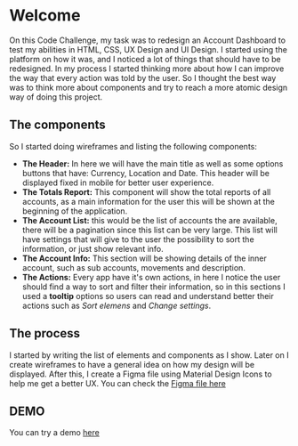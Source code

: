 # Welcome 

On this Code Challenge, my task was to redesign an Account Dashboard to test my abilities in HTML, CSS, UX Design and UI Design.
I started using the platform on how it was, and I noticed a lot of things that should have to be redesigned. In my process I started thinking more about how I can improve the way that every action was told by the user.
So I thought the best way was to think more about components and try to reach a more atomic design way of doing this project.
## The components
So I started doing wireframes and listing the following components:
* **The Header:** In here we will have the main title as well as some options buttons that have: Currency, Location and Date. This header will be displayed fixed in mobile for better user experience.
* **The Totals Report:** This component will show the total reports of all accounts, as a main information for the user this will be shown at the beginning of the application.
* **The Account List:** this would be the list of accounts the are available, there will be a pagination since this list can be very large. This list will have settings that will give to the user the possibility to sort the information, or just show relevant info.
* **The Account Info:** This section will be showing details of the inner account, such as sub accounts, movements and description.
* **The Actions:** Every app have it's own actions, in here I notice the user should find a way to sort and filter their information, so in this sections I used a **tooltip** options so users can read and understand better their actions such as _Sort elemens_ and _Change settings_.

## The process
I started by writing the list of elements and components as I show. Later on I create wireframes to have a general idea on how my design will be displayed. After this, I create a Figma file using Material Design Icons to help me get a better UX. You can check the [Figma file here](https://www.figma.com/file/F6biMPFcdNXbsovhkJ0jie/GreenSlate?node-id=1%3A2)

## DEMO
You can try a demo [here](https://undiegomejia.github.io/greenslate-accounts/)
